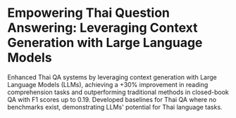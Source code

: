# Empowering Thai Question Answering: Leveraging Context Generation with Large Language Models
Enhanced Thai QA systems by leveraging context generation with Large Language Models (LLMs), achieving a +30% improvement in reading comprehension tasks and outperforming traditional methods in closed-book QA with F1 scores up to 0.19. Developed baselines for Thai QA where no benchmarks exist, demonstrating LLMs' potential for Thai language tasks.
